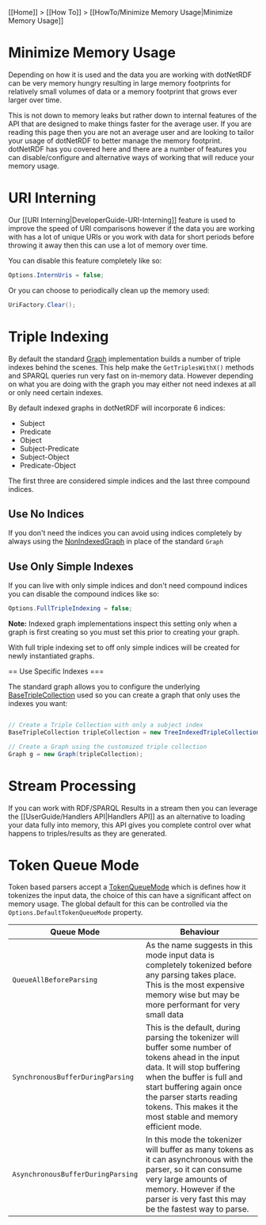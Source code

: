 [[Home]] > [[How To]] > [[HowTo/Minimize Memory Usage|Minimize Memory Usage]]

# Minimize Memory Usage 

Depending on how it is used and the data you are working with dotNetRDF can be very memory hungry resulting in large memory footprints for relatively small volumes of data or a memory footprint that grows ever larger over time.

This is not down to memory leaks but rather down to internal features of the API that are designed to make things faster for the average user.  If you are reading this page then you are not an average user and are looking to tailor your usage of dotNetRDF to better manage the memory footprint.  dotNetRDF has you covered here and there are a number of features you can disable/configure and alternative ways of working that will reduce your memory usage.

# URI Interning 

Our [[URI Interning|DeveloperGuide-URI-Interning]] feature is used to improve the speed of URI comparisons however if the data you are working with has a lot of unique URIs or you work with data for short periods before throwing it away then this can use a lot of memory over time.

You can disable this feature completely like so:

```csharp
Options.InternUris = false;
```

Or you can choose to periodically clean up the memory used:

```csharp
UriFactory.Clear();
```

# Triple Indexing 

By default the standard [Graph](http://www.dotnetrdf.org/api/index.asp?Topic=VDS.RDF.Graph) implementation builds a number of triple indexes behind the scenes.  This help make the `GetTriplesWithX()` methods and SPARQL queries run very fast on in-memory data.  However depending on what you are doing with the graph you may either not need indexes at all or only need certain indexes.

By default indexed graphs in dotNetRDF will incorporate 6 indices:

* Subject
* Predicate
* Object
* Subject-Predicate
* Subject-Object
* Predicate-Object

The first three are considered simple indices and the last three compound indices.

## Use No Indices 

If you don't need the indices you can avoid using indices completely by always using the [NonIndexedGraph](http://www.dotnetrdf.org/api/index.asp?Topic=VDS.RDF.NonIndexedGraph) in place of the standard `Graph`

## Use Only Simple Indexes 

If you can live with only simple indices and don't need compound indices you can disable the compound indices like so:

```csharp
Options.FullTripleIndexing = false;
```

**Note:** Indexed graph implementations inspect this setting only when a graph is first creating so you must set this prior to creating your graph.

With full triple indexing set to off only simple indices will be created for newly instantiated graphs.

== Use Specific Indexes ===

The standard graph allows you to configure the underlying [BaseTripleCollection](http://www.dotnetrdf.org/api/index.asp?Topic=VDS.RDF.BaseTripleCollection) used so you can create a graph that only uses the indexes you want:

```csharp

// Create a Triple Collection with only a subject index
BaseTripleCollection tripleCollection = new TreeIndexedTripleCollection(true, false, false, false, false, false, MultiDictionaryMode.AVL);

// Create a Graph using the customized triple collection
Graph g = new Graph(tripleCollection);
```

# Stream Processing 

If you can work with RDF/SPARQL Results in a stream then you can leverage the [[UserGuide/Handlers API|Handlers API]] as an alternative to loading your data fully into memory, this API gives you complete control over what happens to triples/results as they are generated.

# Token Queue Mode 

Token based parsers accept a [TokenQueueMode](http://www.dotnetrdf.org/api/index.asp?Topic=VDS.RDF.Parsing.Tokens.TokenQueueMode) which is defines how it tokenizes the input data, the choice of this can have a significant affect on memory usage.  The global default for this can be controlled via the `Options.DefaultTokenQueueMode` property.

| Queue Mode | Behaviour |
| --- | --- |
| `QueueAllBeforeParsing` | As the name suggests in this mode input data is completely tokenized before any parsing takes place.  This is the most expensive memory wise but may be more performant for very small data |
| `SynchronousBufferDuringParsing` | This is the default, during parsing the tokenizer will buffer some number of tokens ahead in the input data.  It will stop buffering when the buffer is full and start buffering again once the parser starts reading tokens.  This makes it the most stable and memory efficient mode. |
| `AsynchronousBufferDuringParsing` | In this mode the tokenizer will buffer as many tokens as it can asynchronous with the parser, so it can consume very large amounts of memory.  However if the parser is very fast this may be the fastest way to parse. |